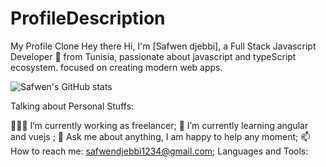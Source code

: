 # ProfileDescription
My Profile Clone
Hey there 
Hi, I'm [Safwen djebbi], a Full Stack Javascript Developer 🚀 from Tunisia, passionate about javascript and typeScript ecosystem. focused on creating modern web apps.

![  Safwen's GitHub stats](https://github-readme-stats.vercel.app/api?username=safwen-code&show_icons=true&theme=radical)



Talking about Personal Stuffs:

👨🏽‍💻 I’m currently working as freelancer;
🌱 I’m currently learning angular and vuejs ;
💬 Ask me about anything, I am happy to help any moment;
📫 How to reach me: safwendjebbi1234@gmail.com;
Languages and Tools:


